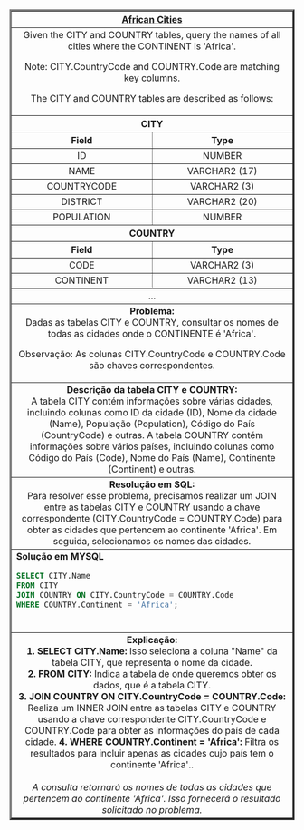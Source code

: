   <table width="100%" border="3" cellspacing="0" cellpadding="8">
    <tr>
      <th colspan="2"><a href="https://www.hackerrank.com/challenges/african-cities/">African Cities</a></th>
    </tr>
    
  <tr>
      <td colspan="2" align="center">Given the CITY and COUNTRY tables, query the names of all cities where the CONTINENT is 'Africa'.

Note: CITY.CountryCode and COUNTRY.Code are matching key columns.

The CITY and COUNTRY tables are described as follows:<br>
    </td>
  </tr>
    
  <tr>
    <th colspan="2">CITY</th>
  </tr>
  
  <tr>
    <th width="50%" align="center">Field</th>
    <th width="50%" align="center">Type</th>
  </tr>
  
  <tr>
    <td width="50%" align="center">ID</td>
    <td width="50%" align="center">NUMBER</td>
  </tr>
  
  <tr>
    <td width="50%" align="center">NAME</td>
    <td width="50%" align="center">VARCHAR2 (17)</td>
  </tr>
  
  <tr>
    <td width="50%" align="center">COUNTRYCODE</td>
    <td width="50%" align="center">VARCHAR2 (3)</td>
  </tr>
  
  <tr>
    <td width="50%" align="center">DISTRICT</td>
    <td width="50%" align="center">VARCHAR2 (20)</td>
  </tr>
  
  <tr>
    <td width="50%" align="center">POPULATION</td>
    <td width="50%" align="center">NUMBER</td>
  </tr>

  <tr>
    <th colspan="2">COUNTRY</th>
  </tr>
  
  <tr>
    <th width="50%" align="center">Field</th>
    <th width="50%" align="center">Type</th>
  </tr>
  
  <tr>
    <td width="50%" align="center">CODE</td>
    <td width="50%" align="center">VARCHAR2 (3)</td>
  </tr>
  
  <tr>
    <td width="50%" align="center">CONTINENT</td>
    <td width="50%" align="center">VARCHAR2 (13)</td>
  </tr>
  
  <tr>
    <td colspan="2" align="center">...</td>
  </tr>
    
  <tr>
      <td colspan="2"  align="center"><b>Problema:</b><br>Dadas as tabelas CITY e COUNTRY, consultar os nomes de todas as cidades onde o CONTINENTE é 'Africa'.

Observação: As colunas CITY.CountryCode e COUNTRY.Code são chaves correspondentes.</td>
  </tr>
    
  <tr>
      <td colspan="2"  align="center"><b>Descrição da tabela CITY e COUNTRY:</b><br>A tabela CITY contém informações sobre várias cidades, incluindo colunas como ID da cidade (ID), Nome da cidade (Name), População (Population), Código do País (CountryCode) e outras.  
      A tabela COUNTRY contém informações sobre vários países, incluindo colunas como Código do País (Code), Nome do País (Name), Continente (Continent) e outras.</td>
  </tr>
    
  <tr>
      <td colspan="2"  align="center"><b>Resolução em SQL:</b><br>Para resolver esse problema, precisamos realizar um JOIN entre as tabelas CITY e COUNTRY usando a chave correspondente (CITY.CountryCode = COUNTRY.Code) para obter as cidades que pertencem ao continente 'Africa'. Em seguida, selecionamos os nomes das cidades.</td>
  </tr>
    
  <tr>
      <td colspan="2"  align="left">
        <b>Solução em MYSQL</b><br>
        
  ```sql
  SELECT CITY.Name
  FROM CITY
  JOIN COUNTRY ON CITY.CountryCode = COUNTRY.Code
  WHERE COUNTRY.Continent = 'Africa';
  ```
  <br>
    </td>
  </tr>
    
  <tr>
    <td colspan="2"  align="center">
    <b>Explicação:</b><br>
    <b>1. SELECT CITY.Name:</b> Isso seleciona a coluna "Name" da tabela CITY, que representa o nome da cidade.<br>
    <b>2. FROM CITY:</b> Indica a tabela de onde queremos obter os dados, que é a tabela CITY.<br>
    <b>3. JOIN COUNTRY ON CITY.CountryCode = COUNTRY.Code:</b> Realiza um INNER JOIN entre as tabelas CITY e COUNTRY usando a chave correspondente CITY.CountryCode e COUNTRY.Code para obter as informações do país de cada cidade.
    <b>4. WHERE COUNTRY.Continent = 'Africa':</b> Filtra os resultados para incluir apenas as cidades cujo país tem o continente 'Africa'..<br>
    <br>
    <i>A consulta retornará os nomes de todas as cidades que pertencem ao continente 'Africa'. Isso fornecerá o resultado solicitado no problema.</i>
    </td>
  </tr>
    
  </table>
